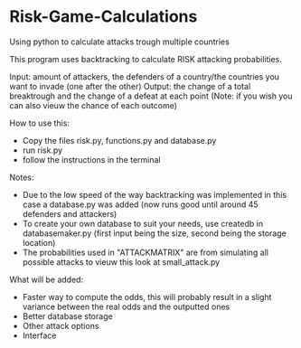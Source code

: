 # Risk-Game-Calculations
Using python to calculate attacks trough multiple countries

This program uses backtracking to calculate RISK attacking probabilities.

Input: amount of attackers, the defenders of a country/the countries you want to invade (one after the other)
Output: the change of a total breaktrough and the change of a defeat at each point (Note: if you wish you can also vieuw the chance of each outcome)

How to use this:
  - Copy the files risk.py, functions.py and database.py
  - run risk.py
  - follow the instructions in the terminal


Notes:
  - Due to the low speed of the way backtracking was implemented in this case a database.py was added (now runs good until around 45 defenders and attackers)
  - To create your own database to suit your needs, use createdb in databasemaker.py (first input being the size, second being the storage location)
  - The probabilities used in "ATTACKMATRIX" are from simulating all possible attacks to vieuw this look at small_attack.py


What will be added:
  - Faster way to compute the odds, this will probably result in a slight variance between the real odds and the outputted ones
  - Better database storage
  - Other attack options
  - Interface
